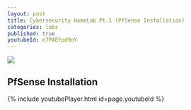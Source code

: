 ```yaml
---
layout: post
title: Cybersecurity HomeLab Pt.1 (PfSense Installation)
categories: labs
published: true
youtubeId: e7PAEYpd9oY
---
```


![]({{site.baseurl}}/images/seclabpt1.png)

## PfSense Installation

{% include youtubePlayer.html id=page.youtubeId %}


